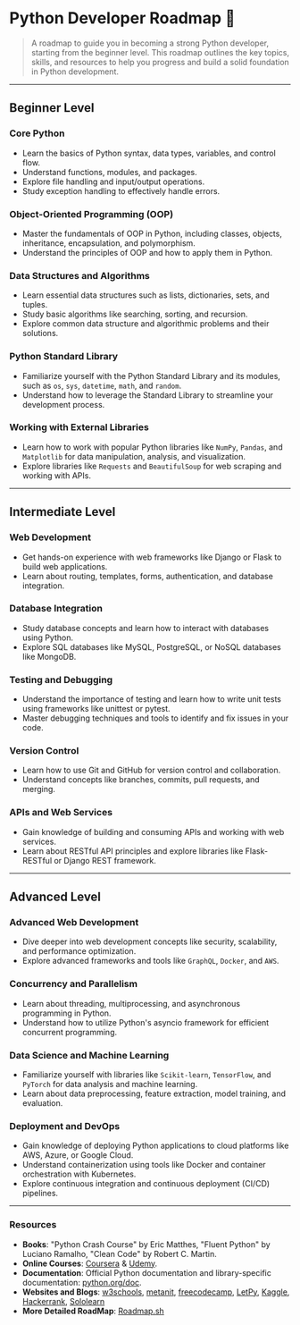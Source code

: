 # Python Developer Roadmap 🐍
> A roadmap to guide you in becoming a strong Python developer, starting from the beginner level. This roadmap outlines the key topics, skills, and resources to help you progress and build a solid foundation in Python development.
-----
## Beginner Level
### Core Python
* Learn the basics of Python syntax, data types, variables, and control flow.
* Understand functions, modules, and packages.
* Explore file handling and input/output operations.
* Study exception handling to effectively handle errors.
### Object-Oriented Programming (OOP)
* Master the fundamentals of OOP in Python, including classes, objects, inheritance, encapsulation, and polymorphism.
* Understand the principles of OOP and how to apply them in Python.
### Data Structures and Algorithms
* Learn essential data structures such as lists, dictionaries, sets, and tuples.
* Study basic algorithms like searching, sorting, and recursion.
* Explore common data structure and algorithmic problems and their solutions.
### Python Standard Library
* Familiarize yourself with the Python Standard Library and its modules, such as `os`, `sys`, `datetime`, `math`, and `random`.
* Understand how to leverage the Standard Library to streamline your development process.
### Working with External Libraries
* Learn how to work with popular Python libraries like `NumPy`, `Pandas`, and `Matplotlib` for data manipulation, analysis, and visualization.
* Explore libraries like `Requests` and `BeautifulSoup` for web scraping and working with APIs.
-----
## Intermediate Level
### Web Development
* Get hands-on experience with web frameworks like Django or Flask to build web applications.
* Learn about routing, templates, forms, authentication, and database integration.
### Database Integration
* Study database concepts and learn how to interact with databases using Python.
* Explore SQL databases like MySQL, PostgreSQL, or NoSQL databases like MongoDB.
### Testing and Debugging
* Understand the importance of testing and learn how to write unit tests using frameworks like unittest or pytest.
* Master debugging techniques and tools to identify and fix issues in your code.
### Version Control
* Learn how to use Git and GitHub for version control and collaboration.
* Understand concepts like branches, commits, pull requests, and merging.
### APIs and Web Services
* Gain knowledge of building and consuming APIs and working with web services.
* Learn about RESTful API principles and explore libraries like Flask-RESTful or Django REST framework.
-----
## Advanced Level
### Advanced Web Development
* Dive deeper into web development concepts like security, scalability, and performance optimization.
* Explore advanced frameworks and tools like `GraphQL`, `Docker`, and `AWS`.
### Concurrency and Parallelism
* Learn about threading, multiprocessing, and asynchronous programming in Python.
* Understand how to utilize Python's asyncio framework for efficient concurrent programming.
### Data Science and Machine Learning
* Familiarize yourself with libraries like `Scikit-learn`, `TensorFlow`, and `PyTorch` for data analysis and machine learning.
* Learn about data preprocessing, feature extraction, model training, and evaluation.
### Deployment and DevOps
* Gain knowledge of deploying Python applications to cloud platforms like AWS, Azure, or Google Cloud.
* Understand containerization using tools like Docker and container orchestration with Kubernetes.
* Explore continuous integration and continuous deployment (CI/CD) pipelines.
-----
### Resources
* **Books**: "Python Crash Course" by Eric Matthes, "Fluent Python" by Luciano Ramalho, "Clean Code" by Robert C. Martin.
* **Online Courses**: [Coursera](https://www.coursera.org/) & [Udemy](https://www.udemy.com/).
* **Documentation**: Official Python documentation and library-specific documentation: [python.org/doc](https://www.python.org/doc/).
* **Websites and Blogs**: [w3schools](https://www.w3schools.com/python/), [metanit](https://metanit.com/python/tutorial/), [freecodecamp](https://www.freecodecamp.org/news/tag/python/), [LetPy](https://letpy.com/python-guide/), [Kaggle](https://www.kaggle.com/learn/python), [Hackerrank](https://www.hackerrank.com/domains/python), [Sololearn](https://www.sololearn.com/learning/1073)
* **More Detailed RoadMap**: [Roadmap.sh](https://roadmap.sh/python)
